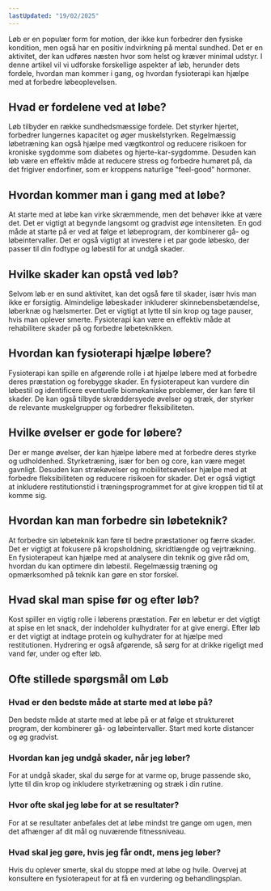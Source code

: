 ```yaml
---
lastUpdated: "19/02/2025"
---
```


Løb er en populær form for motion, der ikke kun forbedrer den fysiske kondition, men også har en positiv indvirkning på mental sundhed. Det er en aktivitet, der kan udføres næsten hvor som helst og kræver minimal udstyr. I denne artikel vil vi udforske forskellige aspekter af løb, herunder dets fordele, hvordan man kommer i gang, og hvordan fysioterapi kan hjælpe med at forbedre løbeoplevelsen.

## Hvad er fordelene ved at løbe?

Løb tilbyder en række sundhedsmæssige fordele. Det styrker hjertet, forbedrer lungernes kapacitet og øger muskelstyrken. Regelmæssig løbetræning kan også hjælpe med vægtkontrol og reducere risikoen for kroniske sygdomme som diabetes og hjerte-kar-sygdomme. Desuden kan løb være en effektiv måde at reducere stress og forbedre humøret på, da det frigiver endorfiner, som er kroppens naturlige "feel-good" hormoner.

## Hvordan kommer man i gang med at løbe?

At starte med at løbe kan virke skræmmende, men det behøver ikke at være det. Det er vigtigt at begynde langsomt og gradvist øge intensiteten. En god måde at starte på er ved at følge et løbeprogram, der kombinerer gå- og løbeintervaller. Det er også vigtigt at investere i et par gode løbesko, der passer til din fodtype og løbestil for at undgå skader.

## Hvilke skader kan opstå ved løb?

Selvom løb er en sund aktivitet, kan det også føre til skader, især hvis man ikke er forsigtig. Almindelige løbeskader inkluderer skinnebensbetændelse, løberknæ og hælsmerter. Det er vigtigt at lytte til sin krop og tage pauser, hvis man oplever smerte. Fysioterapi kan være en effektiv måde at rehabilitere skader på og forbedre løbeteknikken.

## Hvordan kan fysioterapi hjælpe løbere?

Fysioterapi kan spille en afgørende rolle i at hjælpe løbere med at forbedre deres præstation og forebygge skader. En fysioterapeut kan vurdere din løbestil og identificere eventuelle biomekaniske problemer, der kan føre til skader. De kan også tilbyde skræddersyede øvelser og stræk, der styrker de relevante muskelgrupper og forbedrer fleksibiliteten.

## Hvilke øvelser er gode for løbere?

Der er mange øvelser, der kan hjælpe løbere med at forbedre deres styrke og udholdenhed. Styrketræning, især for ben og core, kan være meget gavnligt. Desuden kan strækøvelser og mobilitetsøvelser hjælpe med at forbedre fleksibiliteten og reducere risikoen for skader. Det er også vigtigt at inkludere restitutionstid i træningsprogrammet for at give kroppen tid til at komme sig.

## Hvordan kan man forbedre sin løbeteknik?

At forbedre sin løbeteknik kan føre til bedre præstationer og færre skader. Det er vigtigt at fokusere på kropsholdning, skridtlængde og vejrtrækning. En fysioterapeut kan hjælpe med at analysere din teknik og give råd om, hvordan du kan optimere din løbestil. Regelmæssig træning og opmærksomhed på teknik kan gøre en stor forskel.

## Hvad skal man spise før og efter løb?

Kost spiller en vigtig rolle i løberens præstation. Før en løbetur er det vigtigt at spise en let snack, der indeholder kulhydrater for at give energi. Efter løb er det vigtigt at indtage protein og kulhydrater for at hjælpe med restitutionen. Hydrering er også afgørende, så sørg for at drikke rigeligt med vand før, under og efter løb.

## Ofte stillede spørgsmål om Løb

### Hvad er den bedste måde at starte med at løbe på?

Den bedste måde at starte med at løbe på er at følge et struktureret program, der kombinerer gå- og løbeintervaller. Start med korte distancer og øg gradvist.

### Hvordan kan jeg undgå skader, når jeg løber?

For at undgå skader, skal du sørge for at varme op, bruge passende sko, lytte til din krop og inkludere styrketræning og stræk i din rutine.

### Hvor ofte skal jeg løbe for at se resultater?

For at se resultater anbefales det at løbe mindst tre gange om ugen, men det afhænger af dit mål og nuværende fitnessniveau.

### Hvad skal jeg gøre, hvis jeg får ondt, mens jeg løber?

Hvis du oplever smerte, skal du stoppe med at løbe og hvile. Overvej at konsultere en fysioterapeut for at få en vurdering og behandlingsplan.
